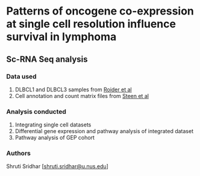 # Patterns of oncogene co-expression at single cell resolution influence survival in lymphoma

## Sc-RNA Seq analysis 

### Data used

1. DLBCL1 and DLBCL3 samples from [Roider et al](https://heidata.uni-heidelberg.de/dataset.xhtml?persistentId=doi:10.11588/data/VRJUNV)
2. Cell annotation and count matrix files from [Steen et al](https://www.ncbi.nlm.nih.gov/geo/query/acc.cgi?acc=GSE182434)

### Analysis conducted

1. Integrating single cell datasets
2. Differential gene expression and pathway analysis of integrated dataset 
3. Pathway analysis of GEP cohort 

### Authors
Shruti Sridhar [shruti.sridhar@u.nus.edu]
